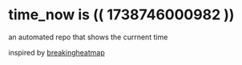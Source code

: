 # time_now is (( 1738746000982 ))

an automated repo that shows the currnent time

inspired by [breakingheatmap](https://github.com/breakingheatmap/breakingheatmap)